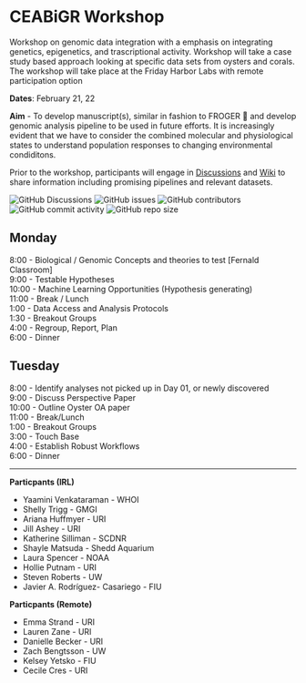 # CEABiGR Workshop
Workshop on genomic data integration with a emphasis on integrating genetics, epigenetics, and trascriptional activity.
Workshop will take a case study based approach looking at specific data sets from oysters and corals. The workshop will take place at the Friday Harbor Labs with remote participation option 

**Dates**: February 21, 22

**Aim** - To develop manuscript(s), similar in fashion to FROGER 🐸 and develop genomic analysis pipeline to be used in future efforts. It is increasingly evident that we have to consider the combined molecular and physiological states to understand population responses to changing environmental condiditons. 



Prior to the workshop, participants will engage in [Discussions](https://github.com/sr320/ceabigr/discussions) and [Wiki](https://github.com/sr320/ceabigr/wiki) to share information including promising pipelines and relevant datasets. 

![GitHub Discussions](https://img.shields.io/github/discussions/sr320/ceabigr)
![GitHub issues](https://img.shields.io/github/issues-raw/sr320/ceabigr)
![GitHub contributors](https://img.shields.io/github/contributors/sr320/ceabigr)
![GitHub commit activity](https://img.shields.io/github/commit-activity/w/sr320/ceabigr)
<img alt="GitHub repo size" src="https://img.shields.io/github/repo-size/sr320/ceabigr">



## Monday
8:00 - Biological / Genomic Concepts and theories to test [Fernald Classroom]     
9:00 - Testable Hypotheses    
10:00 - Machine Learning Opportunities (Hypothesis generating)    
11:00 - Break / Lunch    
1:00 - Data Access and Analysis Protocols      
1:30 - Breakout Groups     
4:00 - Regroup, Report, Plan    
6:00 - Dinner     



## Tuesday 
8:00 - Identify analyses not picked up in Day 01, or newly discovered     
9:00 - Discuss Perspective Paper    
10:00 - Outline Oyster OA paper    
11:00 - Break/Lunch     
1:00 - Breakout Groups     
3:00 - Touch Base    
4:00 - Establish Robust Workflows     
6:00  - Dinner      


---

**Particpants (IRL)**     
- Yaamini Venkataraman - WHOI    
- Shelly Trigg - GMGI			   
- Ariana Huffmyer - URI			    
- Jill Ashey - URI    			
- Katherine Silliman - SCDNR           
- Shayle Matsuda - Shedd Aquarium           
- Laura Spencer - NOAA      
- Hollie Putnam - URI   
- Steven Roberts - UW     
- Javier A. Rodríguez- Casariego - FIU 

**Particpants (Remote)**    
- Emma Strand - URI   
- Lauren Zane - URI   
- Danielle Becker - URI   
- Zach Bengtsson - UW   
- Kelsey Yetsko - FIU     
- Cecile Cres - URI







